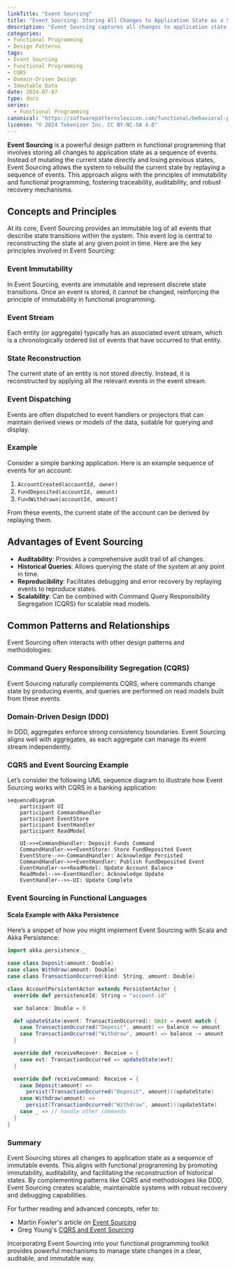 ```yaml
---
linkTitle: "Event Sourcing"
title: "Event Sourcing: Storing All Changes to Application State as a Sequence of Events"
description: "Event Sourcing captures all changes to application state as a sequence of events, providing a detailed history that can be reconstructed at any time, promoting immutability and traceability in functional programming."
categories:
- Functional Programming
- Design Patterns
tags:
- Event Sourcing
- Functional Programming
- CQRS
- Domain-Driven Design
- Immutable Data
date: 2024-07-07
type: docs
series:
  - Functional Programming
canonical: "https://softwarepatternslexicon.com/functional/behavioral-patterns/event-processing/event-sourcing"
license: "© 2024 Tokenizer Inc. CC BY-NC-SA 4.0"
---
```



**Event Sourcing** is a powerful design pattern in functional programming that involves storing all changes to application state as a sequence of events. Instead of mutating the current state directly and losing previous states, Event Sourcing allows the system to rebuild the current state by replaying a sequence of events. This approach aligns with the principles of immutability and functional programming, fostering traceability, auditability, and robust recovery mechanisms.

## Concepts and Principles

At its core, Event Sourcing provides an immutable log of all events that describe state transitions within the system. This event log is central to reconstructing the state at any given point in time. Here are the key principles involved in Event Sourcing:

### Event Immutability

In Event Sourcing, events are immutable and represent discrete state transitions. Once an event is stored, it cannot be changed, reinforcing the principle of immutability in functional programming.

### Event Stream

Each entity (or aggregate) typically has an associated event stream, which is a chronologically ordered list of events that have occurred to that entity.

### State Reconstruction

The current state of an entity is not stored directly. Instead, it is reconstructed by applying all the relevant events in the event stream.

### Event Dispatching

Events are often dispatched to event handlers or projectors that can maintain derived views or models of the data, suitable for querying and display.

### Example

Consider a simple banking application. Here is an example sequence of events for an account:

1. `AccountCreated(accountId, owner)`
2. `FundDeposited(accountId, amount)`
3. `FundWithdrawn(accountId, amount)`

From these events, the current state of the account can be derived by replaying them.

## Advantages of Event Sourcing

- **Auditability**: Provides a comprehensive audit trail of all changes.
- **Historical Queries**: Allows querying the state of the system at any point in time.
- **Reproducibility**: Facilitates debugging and error recovery by replaying events to reproduce states.
- **Scalability**: Can be combined with Command Query Responsibility Segregation (CQRS) for scalable read models.

## Common Patterns and Relationships

Event Sourcing often interacts with other design patterns and methodologies:

### Command Query Responsibility Segregation (CQRS)

Event Sourcing naturally complements CQRS, where commands change state by producing events, and queries are performed on read models built from these events.

### Domain-Driven Design (DDD)

In DDD, aggregates enforce strong consistency boundaries. Event Sourcing aligns well with aggregates, as each aggregate can manage its event stream independently.

### CQRS and Event Sourcing Example

Let’s consider the following UML sequence diagram to illustrate how Event Sourcing works with CQRS in a banking application:

```mermaid
sequenceDiagram
    participant UI
    participant CommandHandler
    participant EventStore
    participant EventHandler
    participant ReadModel

    UI->>+CommandHandler: Deposit Funds Command
    CommandHandler->>+EventStore: Store FundDeposited Event
    EventStore-->>-CommandHandler: Acknowledge Persisted
    CommandHandler->>+EventHandler: Publish FundDeposited Event
    EventHandler->>+ReadModel: Update Account Balance
    ReadModel-->>-EventHandler: Acknowledge Update
    EventHandler-->>-UI: Update Complete
```

### Event Sourcing in Functional Languages

#### Scala Example with Akka Persistence

Here’s a snippet of how you might implement Event Sourcing with Scala and Akka Persistence:

```scala
import akka.persistence._

case class Deposit(amount: Double)
case class Withdraw(amount: Double)
case class TransactionOccurred(kind: String, amount: Double)

class AccountPersistentActor extends PersistentActor {
  override def persistenceId: String = "account-id"

  var balance: Double = 0

  def updateState(event: TransactionOccurred): Unit = event match {
    case TransactionOccurred("Deposit", amount) => balance += amount
    case TransactionOccurred("Withdraw", amount) => balance -= amount
  }

  override def receiveRecover: Receive = {
    case evt: TransactionOccurred => updateState(evt)
  }

  override def receiveCommand: Receive = {
    case Deposit(amount) =>
      persist(TransactionOccurred("Deposit", amount))(updateState)
    case Withdraw(amount) =>
      persist(TransactionOccurred("Withdraw", amount))(updateState)
    case _ => // handle other commands
  }
}
```

### Summary

Event Sourcing stores all changes to application state as a sequence of immutable events. This aligns with functional programming by promoting immutability, auditability, and facilitating the reconstruction of historical states. By complementing patterns like CQRS and methodologies like DDD, Event Sourcing creates scalable, maintainable systems with robust recovery and debugging capabilities. 

For further reading and advanced concepts, refer to:

- Martin Fowler's article on [Event Sourcing](https://martinfowler.com/eaaDev/EventSourcing.html)
- Greg Young's [CQRS and Event Sourcing](https://cqrs.files.wordpress.com/2010/11/cqrs_documents.pdf)

Incorporating Event Sourcing into your functional programming toolkit provides powerful mechanisms to manage state changes in a clear, auditable, and immutable way.
